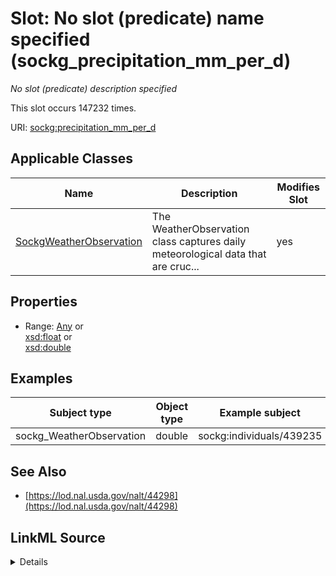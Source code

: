 

# Slot: No slot (predicate) name specified (sockg_precipitation_mm_per_d)


_No slot (predicate) description specified_






This slot occurs 147232 times.


URI: [sockg:precipitation_mm_per_d](https://idir.uta.edu/sockg-ontology/docs/precipitation_mm_per_d)



<!-- no inheritance hierarchy -->





## Applicable Classes

| Name | Description | Modifies Slot |
| --- | --- | --- |
| [SockgWeatherObservation](../classes/SockgWeatherObservation.md) | The WeatherObservation class captures daily meteorological data that are cruc... |  yes  |







## Properties

* Range: [Any](../classes/Any.md)&nbsp;or&nbsp;<br />[xsd:float](http://www.w3.org/2001/XMLSchema#float)&nbsp;or&nbsp;<br />[xsd:double](http://www.w3.org/2001/XMLSchema#double)






## Examples

| Subject type | Object type | Example subject | Example object | Occurrences |
| --- | --- | --- | --- | --- |
| sockg_WeatherObservation | double | sockg:individuals/439235 | 0.0 | 147232 |


## See Also

* [https://lod.nal.usda.gov/nalt/44298](https://lod.nal.usda.gov/nalt/44298)



## LinkML Source

<details>

```yaml
name: sockg_precipitation_mm_per_d
annotations:
  count:
    tag: count
    value: 147232
description: No slot (predicate) description specified
title: No slot (predicate) name specified
examples:
- object:
    example_object: '0.0'
    example_object_type: double
    example_predicate: sockg:precipitation_mm_per_d
    example_subject: sockg:individuals/439235
    example_subject_type: sockg_WeatherObservation
from_schema: soc-kg
see_also:
- https://lod.nal.usda.gov/nalt/44298
rank: 1000
domain: sockg_WeatherObservation
slot_uri: sockg:precipitation_mm_per_d
alias: sockg_precipitation_mm_per_d
domain_of:
- sockg_WeatherObservation
range: Any
any_of:
- range: float
- range: double

```
</details>